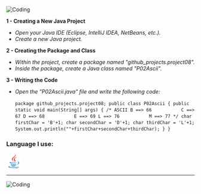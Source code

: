 <img align="center" alt="Coding" width="999" src="https://user-images.githubusercontent.com/74038190/242390524-0c7eb6ed-663b-4ce4-bfbd-18239a38ba1b.gif">

**1 - Creating a New Java Project**

* _Open your Java IDE (Eclipse, IntelliJ IDEA, NetBeans, etc.)._
* _Create a new Java project._

**2 - Creating the Package and Class**

* _Within the project, create a package named "github_projects.project08"._
* _Inside the package, create a Java class named "P02Ascii"._

**3 - Writing the Code**

* _Open the "P02Ascii.java" file and write the following code:_

  `package github_projects.project08;
    public class P02Ascii {
    public static void main(String[] args) {
       /* ASCII
          B ==> 66           C ==> 67
          D ==> 68           E ==> 69
          L ==> 76           M ==> 77
        */
        char firstChar = 'B'+1;
        char secondChar = 'D'+1;
        char thirdChar = 'L'+1;
        System.out.println(""+firstChar+secondChar+thirdChar);
    } }`

### Language I use:

<a href="https://www.java.com" target="_blank" rel="noreferrer"> <img src="https://raw.githubusercontent.com/devicons/devicon/master/icons/java/java-original.svg" alt="java" width="40" height="40"/> </a>

***



<img align="center" alt="Coding" width="1000" src="https://cdn.kibrispdr.org/data/1796/the-end-gif-7.gif">










